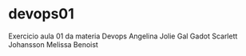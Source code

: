 # devops01
Exercicio aula 01 da materia Devops
Angelina Jolie
Gal Gadot
Scarlett Johansson
Melissa Benoist
